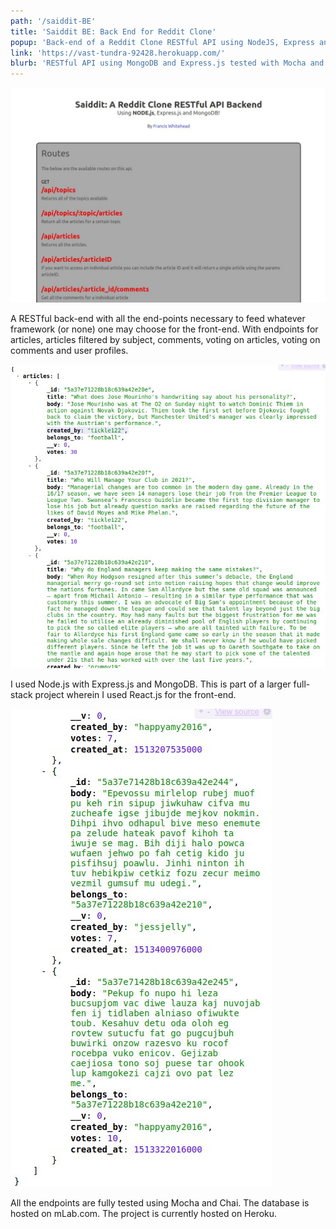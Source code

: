 ```yaml
---
path: '/saiddit-BE'
title: 'Saiddit BE: Back End for Reddit Clone'
popup: 'Back-end of a Reddit Clone RESTful API using NodeJS, Express and MongoDB'
link: 'https://vast-tundra-92428.herokuapp.com/'
blurb: 'RESTful API using MongoDB and Express.js tested with Mocha and Chai'
---
```


![Front page of Saiddit BE using Node.js, Express.js and MongoDB](saidditBEWebLargeTop.jpg)  

A RESTful back-end with all the end-points necessary to feed whatever framework (or none) one may choose for the front-end. With endpoints for articles, articles filtered by subject, comments, voting on articles, voting on comments and user profiles.

![Saiddit BE JSON data returned on a query](saidditBEMiddle.jpg)  

I used Node.js with Express.js and MongoDB. This is part of a larger full-stack project wherein I used React.js for the front-end.

![Saiddit BE JSON data returned on a query](saidditBESmall.jpg)  

All the endpoints are fully tested using Mocha and Chai. The database is hosted on mLab.com. The project is currently hosted on Heroku.
